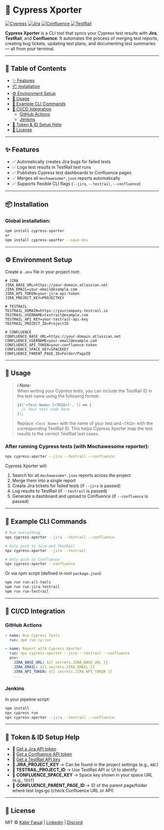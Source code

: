 # 🚀 Cypress Xporter

[![Cypress](https://img.shields.io/badge/Tested%20With-Cypress-6ad7e5?logo=cypress&logoColor=white)](https://www.cypress.io/)
[![Jira](https://img.shields.io/badge/Integrated%20With-Jira-0052cc?logo=jira&logoColor=white)](https://www.atlassian.com/software/jira)
[![Confluence](https://img.shields.io/badge/Logs%20to-Confluence-172B4D?logo=confluence&logoColor=white)](https://www.atlassian.com/software/confluence)
[![TestRail](https://img.shields.io/badge/Syncs%20With-TestRail-3f51b5)](https://www.testrail.com/)

**Cypress Xporter** is a CLI tool that syncs your Cypress test results with **Jira**, **TestRail**, and **Confluence**. It automates the process of merging test reports, creating bug tickets, updating test plans, and documenting test summaries — all from your terminal.

---

## 📑 Table of Contents

- [✨ Features](#-features)
- [📦 Installation](#-installation)
- [⚙️ Environment Setup](#️-environment-setup)
- [🚀 Usage](#-usage)
- [📘 Example CLI Commands](#-example-cli-commands)
- [🔧 CI/CD Integration](#-cicd-integration)
  - [GitHub Actions](#github-actions)
  - [Jenkins](#jenkins)
- [🔐 Token & ID Setup Help](#-token--id-setup-help)
- [📄 License](#-license)

---

## ✨ Features

- ✅ Automatically creates Jira bugs for failed tests
- ✅ Logs test results in TestRail test runs
- ✅ Publishes Cypress test dashboards to Confluence pages
- ✅ Merges all `mochawesome*.json` reports automatically
- ✅ Supports flexible CLI flags (`--jira`, `--testrail`, `--confluence`)

---

## 📦 Installation

### Global installation:

```bash
npm install cypress-xporter
or 
npm install cypress-xporter --save-dev
```


---

## ⚙️ Environment Setup

Create a `.env` file in your project root:

```env
# JIRA
JIRA_BASE_URL=https://your-domain.atlassian.net
JIRA_EMAIL=your-email@example.com
JIRA_API_TOKEN=your-jira-api-token
JIRA_PROJECT_KEY=PROJECTKEY

# TESTRAIL
TESTRAIL_DOMAIN=https://yourcompany.testrail.io
TESTRAIL_USERNAME=testrail@example.com
TESTRAIL_API_KEY=your-testrail-api-key
TESTRAIL_PROJECT_ID=ProjectID

# CONFLUENCE
CONFLUENCE_BASE_URL=https://your-domain.atlassian.net
CONFLUENCE_USERNAME=your-email@example.com
CONFLUENCE_API_TOKEN=your-confluence-token
CONFLUENCE_SPACE_KEY=SPACEKEY
CONFLUENCE_PARENT_PAGE_ID=Folder/PageID
```

---

## 🚀 Usage

> **ℹ️ Note:**  
> When writing your Cypress tests, you can include the TestRail ID in the test name using the following format:  
> ```javascript
> it('<Test Name> [<TRID>]', () => {
>   // Your test code here
> });
> ```  
> Replace `<Test Name>` with the name of your test and `<TRID>` with the corresponding TestRail ID. This helps Cypress Xporter map the test results to the correct TestRail test cases.


### After running Cypress tests (with Mochawesome reporter):


```bash
npx cypress-xporter --jira --testrail --confluence
```

Cypress Xporter will:

1. Search for all `mochawesome*.json` reports across the project
2. Merge them into a single report
3. Create Jira tickets for failed tests (if `--jira` is passed)
4. Log results to TestRail (if `--testrail` is passed)
5. Generate a dashboard and upload to Confluence (if `--confluence` is passed)

---

## 📘 Example CLI Commands

```bash
# Run everything
npx cypress-xporter --jira --testrail --confluence

# Only push to Jira and TestRail
npx cypress-xporter --jira --testrail

# Only push to Confluence
npx cypress-xporter --confluence
```

Or via npm script (defined in root `package.json`):

```bash
npm run run-all-tools
npm run run-jira-testrail
npm run run-testrail
```

---

## 🔧 CI/CD Integration

### GitHub Actions

```yaml
- name: Run Cypress Tests
  run: npm run cy:run

- name: Report with Cypress Xporter
  run: npx cypress-xporter --jira --testrail --confluence
  env:
    JIRA_BASE_URL: ${{ secrets.JIRA_BASE_URL }}
    JIRA_EMAIL: ${{ secrets.JIRA_EMAIL }}
    JIRA_API_TOKEN: ${{ secrets.JIRA_API_TOKEN }}
    ...
```

### Jenkins

In your pipeline script:

```bash
npm install
npx cypress run
npx cypress-xporter --jira --testrail --confluence
```

---

## 🔐 Token & ID Setup Help

- 🔑 [Get a Jira API token](https://support.atlassian.com/atlassian-account/docs/manage-api-tokens-for-your-atlassian-account/)
- 🔑 [Get a Confluence API token](https://support.atlassian.com/atlassian-account/docs/manage-api-tokens-for-your-atlassian-account/)
- 🔑 [Get a TestRail API key](https://support.testrail.com/hc/en-us/articles/7077039051284-Accessing-the-TestRail-API#h_01J53NS43210J0AN0TV6JPHVYY)
- 📌 **JIRA_PROJECT_KEY** → Can be found in the project settings (e.g., `ABC`)
- 📌 **TESTRAIL_PROJECT_ID** → Use TestRail API or UI to identify
- 📌 **CONFLUENCE_SPACE_KEY** → Space key shown in your space URL (e.g., `TEST`)
- 📌 **CONFLUENCE_PARENT_PAGE_ID** → ID of the parent page/folder where test logs go (check Confluence URL or API)

---

## 📄 License

MIT © [Kabir Faisal](https://kabirfaisal1.github.io/myReactProtfolio/#/) | [Linkedin](https://www.linkedin.com/in/kabirfaisal89/) | 
[Discord](https://discord.gg/MFh6gYZB)
